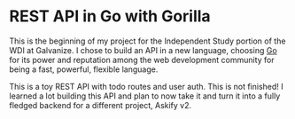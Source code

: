 # REST API in Go with Gorilla

This is the beginning of my project for the Independent Study portion of the WDI at Galvanize. I chose to build an API in a new language, choosing [Go](http://golang.org) for its power and reputation among the web development community for being a fast, powerful, flexible language.  

This is a toy REST API with todo routes and user auth. This is not finished! I learned a lot building this API and plan to now take it and turn it into a fully fledged backend for a different project, Askify v2.

